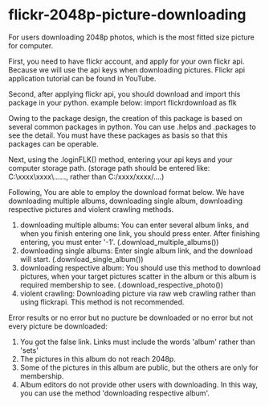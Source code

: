 # flickr-2048p-picture-downloading
For users downloading 2048p photos, which is the most fitted size picture for computer.

First, you need to have flickr account, and apply for your own flickr api. Because we will use the api keys when downloading pictures.
Flickr api application tutorial can be found in YouTube.

Second, after applying flickr api, you should download and import this package in your python. example below:
import flickrdownload as flk

Owing to the package design, the creation of this package is based on several common packages in python. You can use .helps and .packages to see the detail.
You must have these packages as basis so that this packages can be operable.

Next, using the .loginFLK() method, entering your api keys and your computer storage path. (storage path should be entered like:  C:\\xxxx\\xxxx\\......, rather than C:/xxxx/xxxx/....)

Following, You are able to employ the download format below. We have downloading multiple albums, downloading single album, downloading respective pictures and violent crawling methods.
1. downloading multiple albums: You can enter several album links, and when you finish entering one link, you should press enter. After finishing entering, you must enter '-1'. (.download_multiple_albums())
2. downloading single albums: Enter single album link, and the download will start. (.download_single_album())
3. downloading respective album: You should use this method to download pictures, when your target pictures scatter in the album or this album is required membership to see. (.download_respective_photo())
4. violent crawling: Downloading picture via raw web crawling rather than using flickrapi. This method is not recommended.

Error results or no error but no pucture be downloaded or no error but not every picture be downloaded:
1. You got the false link. Links must include the words 'album' rather than 'sets'
2. The pictures in this album do not reach 2048p.
3. Some of the pictures in this album are public, but the others are only for membership.
4. Album editors do not provide other users with downloading. In this way, you can use the method 'downloading respective album'.
